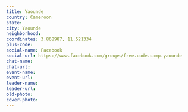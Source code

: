 ```yaml
---
title: Yaounde
country: Cameroon
state: 
city: Yaounde
neighborhood: 
coordinates: 3.868987, 11.521334
plus-code:
social-name: Facebook
social-url: https://www.facebook.com/groups/free.code.camp.yaounde
chat-name:
chat-url:
event-name:
event-url:
leader-name:
leader-url:
old-photo: 
cover-photo:
---
```

